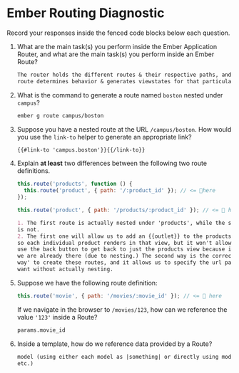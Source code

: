 # Ember Routing Diagnostic

Record your responses inside the fenced code blocks below each question.

1.  What are the main task(s) you perform inside the Ember Application Router,
    and what are the main task(s) you perform inside an Ember Route?

    ```md
    The router holds the different routes & their respective paths, and the
    route determines behavior & generates viewstates for that particular path.
    ```

1.  What is the command to generate a route named `boston` nested under
    `campus`?

    ```md
    ember g route campus/boston
    ```

1.  Suppose you have a nested route at the URL `/campus/boston`. How would you
    use the `link-to` helper to generate an appropriate link?

    ```md
    {{#link-to 'campus.boston'}}{{/link-to}}
    ```

1.  Explain **at least** two differences between the following two route
    definitions.

    ```js
    this.route('products', function () {
      this.route('product', { path: '/:product_id' }); // <= 👀here
    });

    this.route('product', { path: '/products/:product_id' }); // <= 👀 here
    ```

    ```md
    1. The first route is actually nested under 'products', while the second one
    is not.
    2. The first one will allow us to add an {{outlet}} to the products template
    so each individual product renders in that view, but it won't allow us to
    use the back button to get back to just the products view because it thinks
    we are already there (due to nesting.) The second way is the correct 'Ember
    way' to create these routes, and it allows us to specify the url path we
    want without actually nesting.
    ```

1.  Suppose we have the following route definition:

    ```js
    this.route('movie', { path: '/movies/:movie_id' }); // <= 👀 here
    ```

    If we navigate in the browser to `/movies/123`, how can we reference the
    value `'123'` inside a Route?

    ```md
    params.movie_id
    ```

1.  Inside a template, how do we reference data provided by a Route?

    ```md
    model (using either each model as |something| or directly using model.name,
    etc.)
    ```
